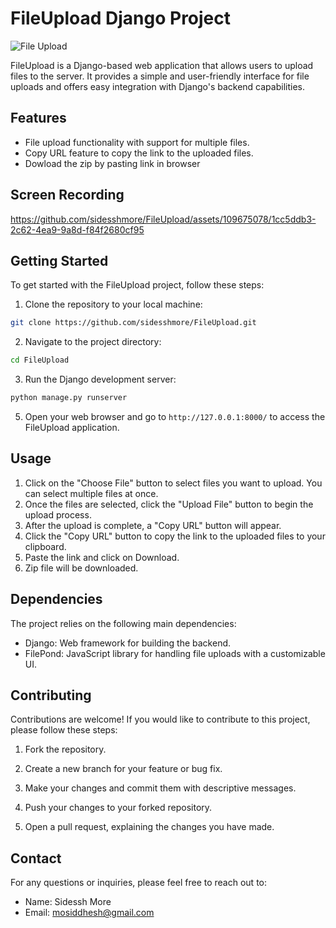 # FileUpload Django Project

![File Upload](./media/image/upload.png)

FileUpload is a Django-based web application that allows users to upload files to the server. It provides a simple and user-friendly interface for file uploads and offers easy integration with Django's backend capabilities.

## Features

- File upload functionality with support for multiple files.
- Copy URL feature to copy the link to the uploaded files.
- Dowload the zip by pasting link in browser

## Screen Recording




https://github.com/sidesshmore/FileUpload/assets/109675078/1cc5ddb3-2c62-4ea9-9a8d-f84f2680cf95



## Getting Started

To get started with the FileUpload project, follow these steps:

1. Clone the repository to your local machine:

```bash
git clone https://github.com/sidesshmore/FileUpload.git
```

2. Navigate to the project directory:

```bash
cd FileUpload
```

3. Run the Django development server:

```bash
python manage.py runserver
```

5. Open your web browser and go to `http://127.0.0.1:8000/` to access the FileUpload application.

## Usage

1. Click on the "Choose File" button to select files you want to upload. You can select multiple files at once.
2. Once the files are selected, click the "Upload File" button to begin the upload process.
3. After the upload is complete, a "Copy URL" button will appear.
4. Click the "Copy URL" button to copy the link to the uploaded files to your clipboard.
5. Paste the link and click on Download.
6. Zip file will be downloaded.

## Dependencies

The project relies on the following main dependencies:

- Django: Web framework for building the backend.
- FilePond: JavaScript library for handling file uploads with a customizable UI.




## Contributing

Contributions are welcome! If you would like to contribute to this project, please follow these steps:

1. Fork the repository.

2. Create a new branch for your feature or bug fix.

3. Make your changes and commit them with descriptive messages.

4. Push your changes to your forked repository.

5. Open a pull request, explaining the changes you have made.

## Contact

For any questions or inquiries, please feel free to reach out to:

- Name: Sidessh More
- Email: mosiddhesh@gmail.com

